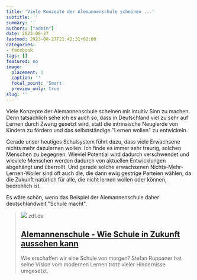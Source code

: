 ```yaml
---
title: 'Viele Konzepte der Alemannenschule scheinen ...'
subtitle: ''
summary: ''
authors: ["admin"]
date: 2023-08-27
lastmod: 2023-08-27T21:42:31+02:00
categories:
- facebook
tags: []
featured: no
image:
  placement: 1
  caption: ''
  focal_point: 'Smart'
  preview_only: true
slug: ''
---
```

Viele Konzepte der Alemannenschule scheinen mir intuitiv Sinn zu machen. Denn tatsächlich sehe ich es auch so, dass in Deutschland viel zu sehr auf Lernen durch Zwang gesetzt wird, statt die intrinsische Neugierde von Kindern zu fördern und das selbstständige "Lernen wollen" zu entwickeln. 

Gerade unser heutiges Schulsystem führt dazu, dass viele Erwachsene nichts mehr dazulernen wollen. Ich finde es immer sehr traurig, solchen Menschen zu begegnen. Wieviel Potential wird dadurch verschwendet und wieviele Menschen werden dadurch von aktuellen Entwicklungen abgehängt und überrollt. Und gerade solche erwachsenen Nichts-Mehr-Lernen-Woller sind oft auch die, die dann ewig gestrige Parteien wählen, da die Zukunft natürlich für alle, die nicht lernen wollen oder können, bedrohlich ist.   

Es wäre schön, wenn das Beispiel der Alemannenschule daher deutschlandweit "Schule macht".
> [![](https://www.zdf.de/assets/alemannenschule-wutoesching-100~1280x720?cb=1691574701536)](https://www.zdf.de/nachrichten/panorama/schule-lernen-zukunft-paedagogik-alemannenschule-100.html)
> zdf.de
> ## [Alemannenschule - Wie Schule in Zukunft aussehen kann](https://www.zdf.de/nachrichten/panorama/schule-lernen-zukunft-paedagogik-alemannenschule-100.html)
>
>Wie erschaffen wir eine Schule von morgen? Stefan Ruppaner hat seine Vision vom modernen Lernen trotz vieler Hindernisse umgesetzt.


